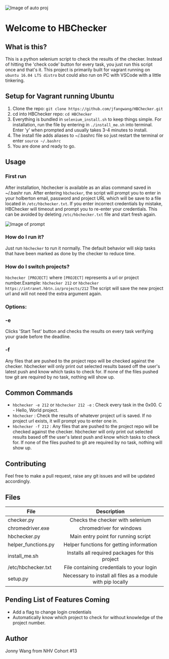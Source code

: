 ![Image of auto proj](https://i.imgur.com/WZNODKC.png)
# Welcome to HBChecker
## What is this?
This is a python selenium script to check the results of the checker. Instead of hitting the 'check code' button for every task, you just run this script once and that's it. This project is primarily built for vagrant running on ```ubuntu 16.04 LTS distro``` but could also run on PC with VSCode with a little tinkering.
## Setup for Vagrant running Ubuntu
1. Clone the repo: ```git clone https://github.com/jfangwang/HBChecker.git```
2. cd into HBChecker repo: ```cd HBChecker```
3. Everything is bundled in ```selenium_install.sh``` to keep things simple. For installation, run the file by entering in ```./install_me.sh``` into terminal. Enter 'y' when prompted and usually takes 3-4 minutes to install.
4. The install file adds aliases to ~/.bashrc file so just restart the terminal or enter ```source ~/.bashrc```
5. You are done and ready to go.

## Usage
### First run
After installation, hbchecker is available as an alias command saved in ~/.bashr run. After entering ```hbchecker```, the script will prompt you to enter in your holberton email, password and project URL which will be save to a file located in ```/etc/hbchecker.txt```. If you enter incorrect credentials by mistake, HBChecker will timeout and prompt you to re-enter your credentials. This can be avoided by deleting ```/etc/hbchecker.txt``` file and start fresh again.

![Image of prompt](https://i.imgur.com/CK9VBQQ.png)
### How do I run it?
Just run ```hbchecker``` to run it normally. The default behavior will skip tasks that have been marked as done by the checker to reduce time.        
### How do I switch projects?
```hbchecker [PROJECT]``` where ```[PROJECT]``` represents a url or project number.Example: ```hbchecker 212``` or ```hbchecker https://intranet.hbtn.io/projects/212```
The script will save the new project url and will not need the extra argument again.

### Options:
### -e
Clicks 'Start Test' button and checks the results on every task verifying your grade before the deadline.
### -f
Any files that are pushed to the project repo will be checked against the checker.  hbchecker  will  only  print  out selected  results  based off the user's latest push and know which tasks to check for. If none of the files pushed tow git are required by no task, nothing will show up.

## Common Commands
* ```hbchecker -e 212``` or ```hbchecker 212 -e``` : Check every task in the 0x00. C - Hello, World project.
* ```hbchecker``` : Check the results of whatever project url is saved. If no project url exists, it will prompt you to enter one in.
* ```hbchecker -f 212``` :  Any files that are pushed to the project repo will be checked against the checker.  hbchecker  will  only  print  out selected  results  based off the user's latest push and know which tasks to check for. If none of the files pushed to git are required by no task, nothing will show up.

## Contributing
Feel free to make a pull request, raise any git issues and will be updated accordingly.

## Files

| File          | Description   |
| ------------- |:-------------:|
| checker.py    | Checks the checker with selenium     |
| chromedriver.exe      | chromedriver for windows     |
| hbchecker.py     | Main entry point for running script    |
| helper_functions.py     | Helper functions for getting information    |
| install_me.sh      | Installs all required packages for this project   |
| /etc/hbchecker.txt      | File containing credentials to your login |
| setup.py    | Necessary to install all files as a module with pip locally |

## Pending List of Features Coming
* Add a flag to change login credentials
* Automatically know which project to check for without knowledge of the project number.

## Author
Jonny Wang from NHV Cohort #13
